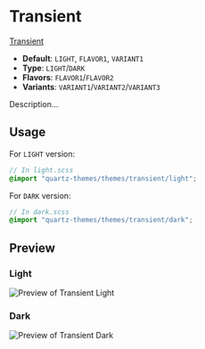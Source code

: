 # Transient

[Transient](https://georgeazma.github.io)

- **Default**: `LIGHT`, `FLAVOR1`, `VARIANT1`
- **Type**: `LIGHT`/`DARK`
- **Flavors**: `FLAVOR1`/`FLAVOR2`
- **Variants**: `VARIANT1`/`VARIANT2`/`VARIANT3`

Description...

## Usage

For `LIGHT` version:

```scss
// In light.scss
@import "quartz-themes/themes/transient/light";
```

For `DARK` version:

```scss
// In dark.scss
@import "quartz-themes/themes/transient/dark";
```

## Preview

### Light

![Preview of Transient Light](preview-light.png)

### Dark

![Preview of Transient Dark](preview-dark.png)
